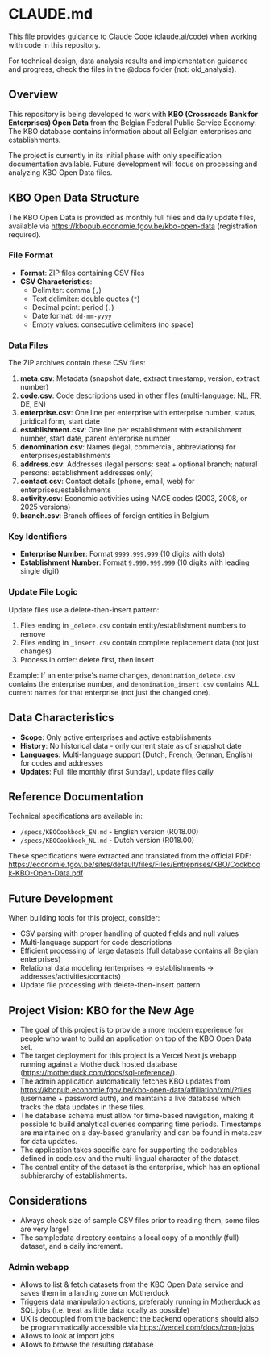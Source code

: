 # CLAUDE.md

This file provides guidance to Claude Code (claude.ai/code) when working with code in this repository.

For technical design, data analysis results and implementation guidance and progress, check the files in the @docs folder (not: old_analysis).

## Overview

This repository is being developed to work with **KBO (Crossroads Bank for Enterprises) Open Data** from the Belgian Federal Public Service Economy. The KBO database contains information about all Belgian enterprises and establishments.

The project is currently in its initial phase with only specification documentation available. Future development will focus on processing and analyzing KBO Open Data files.

## KBO Open Data Structure

The KBO Open Data is provided as monthly full files and daily update files, available via https://kbopub.economie.fgov.be/kbo-open-data (registration required).

### File Format
- **Format**: ZIP files containing CSV files
- **CSV Characteristics**:
  - Delimiter: comma (`,`)
  - Text delimiter: double quotes (`"`)
  - Decimal point: period (`.`)
  - Date format: `dd-mm-yyyy`
  - Empty values: consecutive delimiters (no space)

### Data Files
The ZIP archives contain these CSV files:

1. **meta.csv**: Metadata (snapshot date, extract timestamp, version, extract number)
2. **code.csv**: Code descriptions used in other files (multi-language: NL, FR, DE, EN)
3. **enterprise.csv**: One line per enterprise with enterprise number, status, juridical form, start date
4. **establishment.csv**: One line per establishment with establishment number, start date, parent enterprise number
5. **denomination.csv**: Names (legal, commercial, abbreviations) for enterprises/establishments
6. **address.csv**: Addresses (legal persons: seat + optional branch; natural persons: establishment addresses only)
7. **contact.csv**: Contact details (phone, email, web) for enterprises/establishments
8. **activity.csv**: Economic activities using NACE codes (2003, 2008, or 2025 versions)
9. **branch.csv**: Branch offices of foreign entities in Belgium

### Key Identifiers
- **Enterprise Number**: Format `9999.999.999` (10 digits with dots)
- **Establishment Number**: Format `9.999.999.999` (10 digits with leading single digit)

### Update File Logic
Update files use a delete-then-insert pattern:
1. Files ending in `_delete.csv` contain entity/establishment numbers to remove
2. Files ending in `_insert.csv` contain complete replacement data (not just changes)
3. Process in order: delete first, then insert

Example: If an enterprise's name changes, `denomination_delete.csv` contains the enterprise number, and `denomination_insert.csv` contains ALL current names for that enterprise (not just the changed one).

## Data Characteristics

- **Scope**: Only active enterprises and active establishments
- **History**: No historical data - only current state as of snapshot date
- **Languages**: Multi-language support (Dutch, French, German, English) for codes and addresses
- **Updates**: Full file monthly (first Sunday), update files daily

## Reference Documentation

Technical specifications are available in:
- `/specs/KBOCookbook_EN.md` - English version (R018.00)
- `/specs/KBOCookbook_NL.md` - Dutch version (R018.00)

These specifications were extracted and translated from the official PDF: https://economie.fgov.be/sites/default/files/Files/Entreprises/KBO/Cookbook-KBO-Open-Data.pdf

## Future Development

When building tools for this project, consider:
- CSV parsing with proper handling of quoted fields and null values
- Multi-language support for code descriptions
- Efficient processing of large datasets (full database contains all Belgian enterprises)
- Relational data modeling (enterprises → establishments → addresses/activities/contacts)
- Update file processing with delete-then-insert pattern

## Project Vision: KBO for the New Age

- The goal of this project is to provide a more modern experience for people who want to build an application on top of the KBO Open Data set.
- The target deployment for this project is a Vercel Next.js webapp running against a Motherduck hosted database (https://motherduck.com/docs/sql-reference/).
- The admin application automatically fetches KBO updates from https://kbopub.economie.fgov.be/kbo-open-data/affiliation/xml/?files (username + password auth), and maintains a live database which tracks the data updates in these files.
- The database schema must allow for time-based navigation, making it possible to build analytical queries comparing time periods. Timestamps are maintained on a day-based granularity and can be found in meta.csv for data updates.
- The application takes specific care for supporting the codetables defined in code.csv and the multi-lingual character of the dataset.
- The central entity of the dataset is the enterprise, which has an optional subhierarchy of establishments.

## Considerations

- Always check size of sample CSV files prior to reading them, some files are very large!
- The sampledata directory contains a local copy of a monthly (full) dataset, and a daily increment.

### Admin webapp
- Allows to list & fetch datasets from the KBO Open Data service and saves them in a landing zone on Motherduck
- Triggers data manipulation actions, preferably running in Motherduck as SQL jobs (i.e. treat as little data locally as possible)
- UX is decoupled from the backend: the backend operations should also be programmatically accessible via https://vercel.com/docs/cron-jobs
- Allows to look at import jobs
- Allows to browse the resulting database
